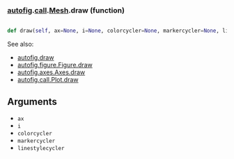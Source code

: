 ### [autofig](autofig.md).[call](autofig.call.md).[Mesh](autofig.call.Mesh.md).draw (function)


```py

def draw(self, ax=None, i=None, colorcycler=None, markercycler=None, linestylecycler=None)

```



See also:

* [autofig.draw](autofig.draw.md)
* [autofig.figure.Figure.draw](autofig.figure.Figure.draw.md)
* [autofig.axes.Axes.draw](autofig.axes.Axes.draw.md)
* [autofig.call.Plot.draw](autofig.call.Plot.draw.md)

Arguments
----------
* `ax`
* `i`
* `colorcycler`
* `markercycler`
* `linestylecycler`

